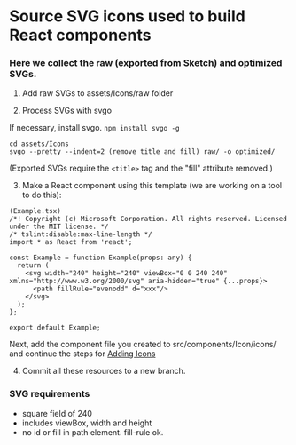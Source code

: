 # Source SVG icons used to build React components

### Here we collect the raw (exported from Sketch) and optimized SVGs.

1. Add raw SVGs to assets/Icons/raw folder

2. Process SVGs with svgo

If necessary, install svgo. `npm install svgo -g`

```
cd assets/Icons
svgo --pretty --indent=2 (remove title and fill) raw/ -o optimized/
```
(Exported SVGs require the `<title>` tag and the "fill" attribute removed.)

3. Make a React component using this template (we are working on a tool to do this):

```
(Example.tsx)
/*! Copyright (c) Microsoft Corporation. All rights reserved. Licensed under the MIT license. */
/* tslint:disable:max-line-length */
import * as React from 'react';

const Example = function Example(props: any) {
  return (
    <svg width="240" height="240" viewBox="0 0 240 240" xmlns="http://www.w3.org/2000/svg" aria-hidden="true" {...props}>
      <path fillRule="evenodd" d="xxx"/>
    </svg>
  );
};

export default Example;
```

Next, add the component file you created to src/components/Icon/icons/ and continue the steps for [Adding Icons](https://github.com/Microsoft/YamUI#adding-icons)

4. Commit all these resources to a new branch.

### SVG requirements
 - square field of 240
 - includes viewBox, width and height
 - no id or fill in path element. fill-rule ok.

